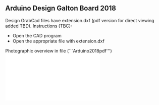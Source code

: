 ## Arduino Design Galton Board 2018

Design GrabCad files have extension.dxf (pdf version for direct viewing added TBD). Instructions (TBC):
- Open the CAD program
- Open the appropriate file with extension.dxf

Photographic overview in file (```Arduino2018pdf''') ![Arduino2018pdf](arduino2018/Arduinofile201805032019.pdf)
